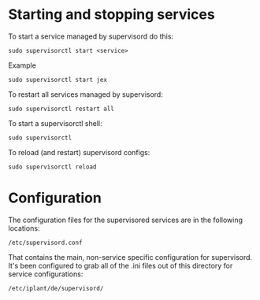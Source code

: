 # Starting and stopping services

To start a service managed by supervisord do this:

    sudo supervisorctl start <service>

Example

    sudo supervisorctl start jex

To restart all services managed by supervisord:

    sudo supervisorctl restart all

To start a supervisorctl shell:

    sudo supervisorctl

To reload (and restart) supervisord configs:

    sudo supervisorctl reload

# Configuration

The configuration files for the supervisored services are in the following locations:

    /etc/supervisord.conf

That contains the main, non-service specific configuration for supervisord. It's been configured to grab all of the .ini files out of this directory for service configurations:

    /etc/iplant/de/supervisord/